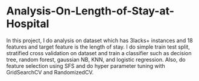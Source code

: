 # Analysis-On-Length-of-Stay-at-Hospital
In this project, I do analysis on dataset which has 3lacks+ instances and 18 features and target feature is the length of stay. I do simple train test split, stratified cross validation on dataset and train a classifier such as decision tree, random forest, gaussian NB, KNN, and logistic regression. Also, do feature selection using SFS and do hyper parameter tuning with GridSearchCV and RandomizedCV. 
